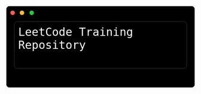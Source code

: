 <div style="background-color: black; color: white; border-radius: 8px; padding: 20px; position: relative; font-family: monospace; max-width: 600px; border: 1px solid #333;">
    <div style="position: absolute; top: 10px; left: 10px;">
        <svg height="12" width="12" style="border-radius: 50%; background-color: #ff5f56; display: inline-block;"></svg>
        <svg height="12" width="12" style="border-radius: 50%; background-color: #ffbd2e; display: inline-block; margin-left: 5px;"></svg>
        <svg height="12" width="12" style="border-radius: 50%; background-color: #27c93f; display: inline-block; margin-left: 5px;"></svg>
    </div>
    <pre style="margin-top: 20px; white-space: pre-wrap; font-size: 30px; background-color: black; color: white; padding: 10px; border-radius: 8px; border: 1px solid #333;">
LeetCode Training Repository
    </pre>
</div>
